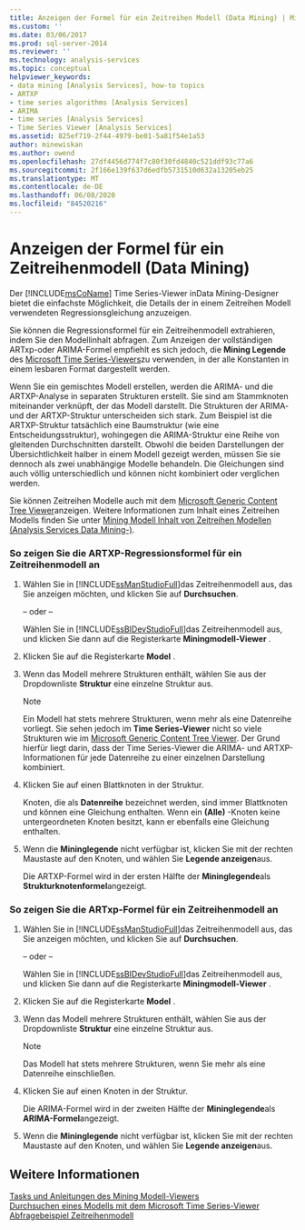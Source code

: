 ```yaml
---
title: Anzeigen der Formel für ein Zeitreihen Modell (Data Mining) | Microsoft-Dokumentation
ms.custom: ''
ms.date: 03/06/2017
ms.prod: sql-server-2014
ms.reviewer: ''
ms.technology: analysis-services
ms.topic: conceptual
helpviewer_keywords:
- data mining [Analysis Services], how-to topics
- ARTXP
- time series algorithms [Analysis Services]
- ARIMA
- time series [Analysis Services]
- Time Series Viewer [Analysis Services]
ms.assetid: 825ef719-2f44-4979-be01-5a81f54e1a53
author: minewiskan
ms.author: owend
ms.openlocfilehash: 27df4456d774f7c80f30fd4840c521ddf93c77a6
ms.sourcegitcommit: 2f166e139f637d6edfb5731510d632a13205eb25
ms.translationtype: MT
ms.contentlocale: de-DE
ms.lasthandoff: 06/08/2020
ms.locfileid: "84520216"
---
```

# <a name="view-the-formula-for-a-time-series-model-data-mining"></a>Anzeigen der Formel für ein Zeitreihenmodell (Data Mining)
  Der [!INCLUDE[msCoName](../../includes/msconame-md.md)] Time Series-Viewer inData Mining-Designer bietet die einfachste Möglichkeit, die Details der in einem Zeitreihen Modell verwendeten Regressionsgleichung anzuzeigen.  
  
 Sie können die Regressionsformel für ein Zeitreihenmodell extrahieren, indem Sie den Modellinhalt abfragen. Zum Anzeigen der vollständigen ARTxp-oder ARIMA-Formel empfiehlt es sich jedoch, die **Mining Legende** des [Microsoft Time Series-Viewers](browse-a-model-using-the-microsoft-time-series-viewer.md)zu verwenden, in der alle Konstanten in einem lesbaren Format dargestellt werden.  
  
 Wenn Sie ein gemischtes Modell erstellen, werden die ARIMA- und die ARTXP-Analyse in separaten Strukturen erstellt. Sie sind am Stammknoten miteinander verknüpft, der das Modell darstellt. Die Strukturen der ARIMA- und der ARTXP-Struktur unterscheiden sich stark. Zum Beispiel ist die ARTXP-Struktur tatsächlich eine Baumstruktur (wie eine Entscheidungsstruktur), wohingegen die ARIMA-Struktur eine Reihe von gleitenden Durchschnitten darstellt. Obwohl die beiden Darstellungen der Übersichtlichkeit halber in einem Modell gezeigt werden, müssen Sie sie dennoch als zwei unabhängige Modelle behandeln. Die Gleichungen sind auch völlig unterschiedlich und können nicht kombiniert oder verglichen werden.  
  
 Sie können Zeitreihen Modelle auch mit dem [Microsoft Generic Content Tree Viewer](../microsoft-generic-content-tree-viewer-data-mining.md)anzeigen. Weitere Informationen zum Inhalt eines Zeitreihen Modells finden Sie unter [Mining Modell Inhalt von Zeitreihen Modellen &#40;Analysis Services Data Mining-&#41;](mining-model-content-for-time-series-models-analysis-services-data-mining.md).  
  
### <a name="to-view-the-artxp-regression-formula-for-a-time-series-model"></a>So zeigen Sie die ARTXP-Regressionsformel für ein Zeitreihenmodell an  
  
1.  Wählen Sie in [!INCLUDE[ssManStudioFull](../../includes/ssmanstudiofull-md.md)]das Zeitreihenmodell aus, das Sie anzeigen möchten, und klicken Sie auf **Durchsuchen**.  
  
     – oder –  
  
     Wählen Sie in [!INCLUDE[ssBIDevStudioFull](../../includes/ssbidevstudiofull-md.md)]das Zeitreihenmodell aus, und klicken Sie dann auf die Registerkarte **Miningmodell-Viewer** .  
  
2.  Klicken Sie auf die Registerkarte **Model** .  
  
3.  Wenn das Modell mehrere Strukturen enthält, wählen Sie aus der Dropdownliste **Struktur** eine einzelne Struktur aus.  
  
    > [!NOTE]  
    >  Ein Modell hat stets mehrere Strukturen, wenn mehr als eine Datenreihe vorliegt. Sie sehen jedoch im **Time Series-Viewer** nicht so viele Strukturen wie im [Microsoft Generic Content Tree Viewer](../microsoft-generic-content-tree-viewer-data-mining.md). Der Grund hierfür liegt darin, dass der Time Series-Viewer die ARIMA- und ARTXP-Informationen für jede Datenreihe zu einer einzelnen Darstellung kombiniert.  
  
4.  Klicken Sie auf einen Blattknoten in der Struktur.  
  
     Knoten, die als **Datenreihe** bezeichnet werden, sind immer Blattknoten und können eine Gleichung enthalten. Wenn ein **(Alle)** -Knoten keine untergeordneten Knoten besitzt, kann er ebenfalls eine Gleichung enthalten.  
  
5.  Wenn die **Mininglegende** nicht verfügbar ist, klicken Sie mit der rechten Maustaste auf den Knoten, und wählen Sie **Legende anzeigen**aus.  
  
     Die ARTXP-Formel wird in der ersten Hälfte der **Mininglegende**als **Strukturknotenformel**angezeigt.  
  
### <a name="to-view-the-arima-formula-for-a-time-series-model"></a>So zeigen Sie die ARTxp-Formel für ein Zeitreihenmodell an  
  
1.  Wählen Sie in [!INCLUDE[ssManStudioFull](../../includes/ssmanstudiofull-md.md)]das Zeitreihenmodell aus, das Sie anzeigen möchten, und klicken Sie auf **Durchsuchen**.  
  
     – oder –  
  
     Wählen Sie in [!INCLUDE[ssBIDevStudioFull](../../includes/ssbidevstudiofull-md.md)]das Zeitreihenmodell aus, und klicken Sie dann auf die Registerkarte **Miningmodell-Viewer** .  
  
2.  Klicken Sie auf die Registerkarte **Model** .  
  
3.  Wenn das Modell mehrere Strukturen enthält, wählen Sie aus der Dropdownliste **Struktur** eine einzelne Struktur aus.  
  
    > [!NOTE]  
    >  Das Modell hat stets mehrere Strukturen, wenn Sie mehr als eine Datenreihe einschließen.  
  
4.  Klicken Sie auf einen Knoten in der Struktur.  
  
     Die ARIMA-Formel wird in der zweiten Hälfte der **Mininglegende**als **ARIMA-Formel**angezeigt.  
  
5.  Wenn die **Mininglegende** nicht verfügbar ist, klicken Sie mit der rechten Maustaste auf den Knoten, und wählen Sie **Legende anzeigen**aus.  
  
## <a name="see-also"></a>Weitere Informationen  
 [Tasks und Anleitungen des Mining Modell-Viewers](mining-model-viewer-tasks-and-how-tos.md)   
 [Durchsuchen eines Modells mit dem Microsoft Time Series-Viewer](browse-a-model-using-the-microsoft-time-series-viewer.md)   
 [Abfragebeispiel Zeitreihenmodell](time-series-model-query-examples.md)  
  
  

